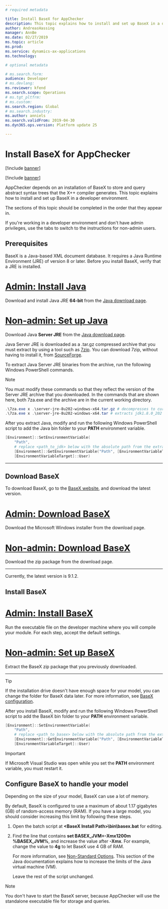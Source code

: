 ```yaml
---
# required metadata

title: Install BaseX for AppChecker
description: This topic explains how to install and set up BaseX in a developer environment.
author: AndreasHassing
manager: AnnBe
ms.date: 02/27/2019
ms.topic: article
ms.prod: 
ms.service: dynamics-ax-applications
ms.technology: 

# optional metadata

# ms.search.form:  
audience: Developer
# ms.devlang: 
ms.reviewer: kfend
ms.search.scope: Operations
# ms.tgt_pltfrm: 
# ms.custom: 
ms.search.region: Global
# ms.search.industry: 
ms.author: anniels
ms.search.validFrom: 2019-04-30
ms.dyn365.ops.version: Platform update 25

---
```


# Install BaseX for AppChecker

[!include [banner](../includes/banner.md)]

[!include [banner](../includes/preview-banner.md)]

AppChecker depends on an installation of BaseX to store and query abstract syntax trees that the X++ compiler generates. This topic explains how to install and set up BaseX in a developer environment.

The sections of this topic should be completed in the order that they appear in.

If you're working in a developer environment and don't have admin privileges, use the tabs to switch to the instructions for non-admin users.

## Prerequisites

BaseX is a Java-based XML document database. It requires a Java Runtime Environment (JRE) of version 8 or later. Before you install BaseX, verify that a JRE is installed.

# [Admin: Install Java](#tab/admin)

Download and install Java JRE **64-bit** from the [Java download page](https://aka.ms/getjava).

# [Non-admin: Set up Java](#tab/non-admin)

Download Java **Server JRE** from the [Java download page](https://www.oracle.com/technetwork/java/javase/downloads/index.html).

Java Server JRE is downloaded as a .tar.gz compressed archive that you must extract by using a tool such as [7zip](https://www.7-zip.org/download.html). You can download 7zip, without having to install it, from [SourceForge](https://sourceforge.net/projects/sevenzip/files/7-Zip/9.20/7za920.zip/download).

To extract Java Server JRE binaries from the archive, run the following Windows PowerShell commands.

> [!NOTE]
> You must modify these commands so that they reflect the version of the Server JRE archive that you downloaded. In the commands that are shown here, both 7za.exe and the archive are in the current working directory.

```powershell
.\7za.exe x .\server-jre-8u202-windows-x64.tar.gz # decompresses to current working directory
.\7za.exe x .\server-jre-8u202-windows-x64.tar # extracts jdk1.8.0_202 to current working directory
```

After you extract Java, modify and run the following Windows PowerShell script to add the Java bin folder to your **PATH** environment variable.

```powershell
[Environment]::SetEnvironmentVariable(
    "Path",
    # replace <path_to_jdk> below with the absolute path from the extracted jdk above
    [Environment]::GetEnvironmentVariable("Path", [EnvironmentVariableTarget]::User) + ";<path_to_jdk>\bin\",
    [EnvironmentVariableTarget]::User)
```

---

## Download BaseX

To download BaseX, go to the [BaseX website](http://basex.org/download/), and download the latest version.

# [Admin: Download BaseX](#tab/admin)

Download the Microsoft Windows installer from the download page.

# [Non-admin: Download BaseX](#tab/non-admin)

Download the zip package from the download page.

---

Currently, the latest version is 9.1.2.

## Install BaseX

# [Admin: Install BaseX](#tab/admin)

Run the executable file on the developer machine where you will compile your module. For each step, accept the default settings.

# [Non-admin: Set up BaseX](#tab/non-admin)

Extract the BaseX zip package that you previously downloaded.

---

> [!TIP]
> If the installation drive doesn't have enough space for your model, you can change the folder for BaseX data later. For more information, see [BaseX configuration](http://docs.basex.org/wiki/Configuration#Database_Directory).

After you install BaseX, modify and run the following Windows PowerShell script to add the BaseX bin folder to your **PATH** environment variable.

```powershell
[Environment]::SetEnvironmentVariable(
    "Path",
    # replace <path_to_basex> below with the absolute path from the extracted basex zip package above
    [Environment]::GetEnvironmentVariable("Path", [EnvironmentVariableTarget]::User) + ";<path_to_basex>\bin\",
    [EnvironmentVariableTarget]::User)
```

> [!IMPORTANT]
> If Microsoft Visual Studio was open while you set the **PATH** environment variable, you must restart it.

## Configure BaseX to handle your model

Depending on the size of your model, BaseX can use a lot of memory.

By default, BaseX is configured to use a maximum of about 1.17 gigabytes (GB) of random-access memory (RAM). If you have a large model, you should consider increasing this limit by following these steps.

1. Open the batch script at **\<BaseX Install Path\>\\bin\\basex.bat** for editing.
2. Find the line that contains **set BASEX\_JVM=-Xmx1200m %BASEX\_JVM%**, and increase the value after **-Xmx**. For example, change the value to **4g** to let BaseX use 4 GB of RAM.

    For more information, see [Non-Standard Options](https://docs.oracle.com/javase/8/docs/technotes/tools/windows/java.html#BABHDABI). This section of the Java documentation explains how to increase the limits of the Java virtual machine (VM).

    Leave the rest of the script unchanged.

> [!NOTE]
> You don't have to start the BaseX server, because AppChecker will use the standalone executable file for storage and queries.
